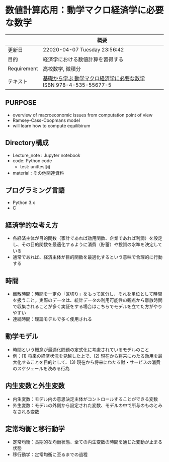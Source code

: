 # 数値計算応用：動学マクロ経済学に必要な数学

||概要|
|---|---|
|更新日|22020-04-07 Tuesday 23:56:42|
|目的|経済学における数値計算を習得する|
|Requirement|高校数学, 微積分|
|テキスト|[基礎から学ぶ 動学マクロ経済学に必要な数学](https://www.nippyo.co.jp/shop/book/5777.html)　ISBN	978-4-535-55677-5|

## PURPOSE

- overview of macroeconomic issues from computation point of view
- Ramsey-Cass-Coopmans model
- will learn how to compute equilibirum

## Directory構成

- Lecture_note : Jupyter notebook
- code: Python code
  - test: unittest用
- material : その他関連資料

## プログラミング言語

- Python 3.x
- C

## 経済学的な考え方

- 各経済主体が目的関数（家計であれば効用関数、企業であれば利潤）を設定し、その目的関数を最適化するように消費（貯蓄）や投資の水準を決定している
- 通常であれば、経済主体が目的関数を最適化するという意味で合理的に行動する

## 時間

- 離散時間：時間を一定の「区切り」をもって区分し、それを単位として時間を扱うこと。実際のデータは、統計データの利用可能性の観点から離散時間で収集されることが多く実証をする場合はこちらでモデルを立てた方がやりやすい
- 連続時間：理論モデルで多く使用される

## 動学モデル

- 時間という概念が最適化問題の定式化に考慮されているモデルのこと
- 例：(1) 将来の経済状況を見越した上で、(2) 現在から将来にわたる効用を最大化することを目的として、(3) 現在から将来にわたる財・サービスの消費のスケジュールを決める行為

## 内生変数と外生変数

- 内生変数：モデル内の意思決定主体がコントロールすることができる変数
- 外生変数：モデルの外側から設定された変数、モデルの中で所与のものとみなされる変数

## 定常均衡と移行動学

- 定常均衡：長期的な均衡状態、全ての内生変数の時間を通じた変動が止まる状態
- 移行動学：定常均衡に至るまでの過程


